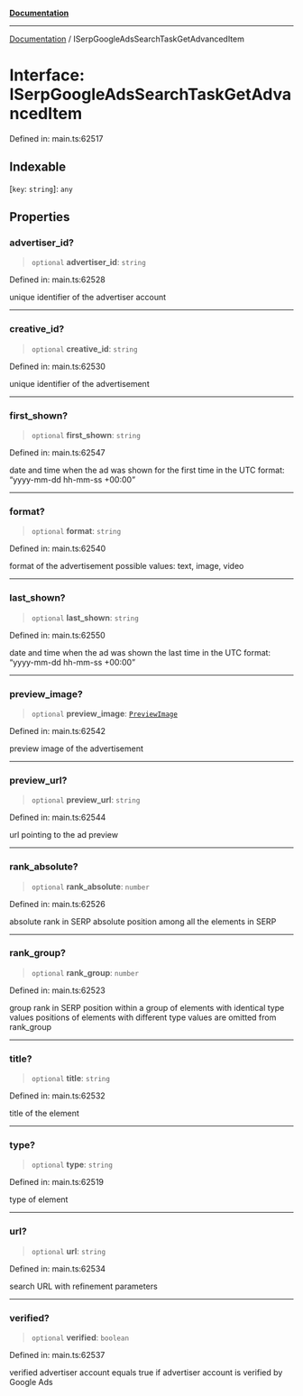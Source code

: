 [**Documentation**](../README.md)

***

[Documentation](../README.md) / ISerpGoogleAdsSearchTaskGetAdvancedItem

# Interface: ISerpGoogleAdsSearchTaskGetAdvancedItem

Defined in: main.ts:62517

## Indexable

\[`key`: `string`\]: `any`

## Properties

### advertiser\_id?

> `optional` **advertiser\_id**: `string`

Defined in: main.ts:62528

unique identifier of the advertiser account

***

### creative\_id?

> `optional` **creative\_id**: `string`

Defined in: main.ts:62530

unique identifier of the advertisement

***

### first\_shown?

> `optional` **first\_shown**: `string`

Defined in: main.ts:62547

date and time when the ad was shown for the first time
in the UTC format: “yyyy-mm-dd hh-mm-ss +00:00”

***

### format?

> `optional` **format**: `string`

Defined in: main.ts:62540

format of the advertisement
possible values: text, image, video

***

### last\_shown?

> `optional` **last\_shown**: `string`

Defined in: main.ts:62550

date and time when the ad was shown the last time
in the UTC format: “yyyy-mm-dd hh-mm-ss +00:00”

***

### preview\_image?

> `optional` **preview\_image**: [`PreviewImage`](../classes/PreviewImage.md)

Defined in: main.ts:62542

preview image of the advertisement

***

### preview\_url?

> `optional` **preview\_url**: `string`

Defined in: main.ts:62544

url pointing to the ad preview

***

### rank\_absolute?

> `optional` **rank\_absolute**: `number`

Defined in: main.ts:62526

absolute rank in SERP
absolute position among all the elements in SERP

***

### rank\_group?

> `optional` **rank\_group**: `number`

Defined in: main.ts:62523

group rank in SERP
position within a group of elements with identical type values
positions of elements with different type values are omitted from rank_group

***

### title?

> `optional` **title**: `string`

Defined in: main.ts:62532

title of the element

***

### type?

> `optional` **type**: `string`

Defined in: main.ts:62519

type of element

***

### url?

> `optional` **url**: `string`

Defined in: main.ts:62534

search URL with refinement parameters

***

### verified?

> `optional` **verified**: `boolean`

Defined in: main.ts:62537

verified advertiser account
equals true if advertiser account is verified by Google Ads
